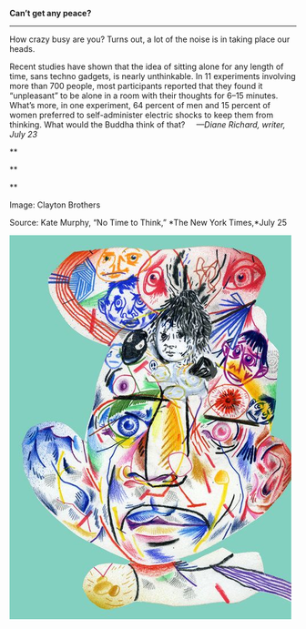 **Can’t get any peace?**

****

How crazy busy are you? Turns out, a lot of the noise is in taking place our heads.

Recent studies have shown that the idea of sitting alone for any length of time, sans techno gadgets, is nearly unthinkable. In 11 experiments involving more than 700 people, most participants reported that they found it  “unpleasant” to be alone in a room with their thoughts for 6–15 minutes. What’s more, in one experiment, 64 percent of men and 15 percent of women preferred to self-administer electric shocks to keep them from thinking. What would the Buddha think of that?  
   *—Diane Richard, writer, July 23*

**

**

**

Image: Clayton Brothers

Source: Kate Murphy, “No Time to Think,” *The New York Times,*July 25

![](../images/14-07-30_54.30_SilenceEDIT-1.jpeg)
